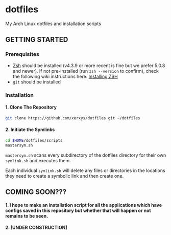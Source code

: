# dotfiles
My Arch Linux dotfiles and installation scripts

## GETTING STARTED
### Prerequisites
- [Zsh](https://www.zsh.org) should be installed (v4.3.9 or more recent is fine but we prefer 5.0.8 and newer). If not pre-installed (run `zsh --version` to confirm), check the following wiki instructions here: [Installing ZSH](https://github.com/ohmyzsh/ohmyzsh/wiki/Installing-ZSH)
- `git` should be installed

### Installation
#### 1. Clone The Repository

```sh
git clone https://github.com/xerxys/dotfiles.git ~/dotfiles
```

#### 2. Initiate the Symlinks

```sh
cd $HOME/dotfiles/scripts
mastersym.sh
```

`mastersym.sh` scans every subdirectory of the dotfiles directory for their own `symlink.sh` and executes them.

Each individual `symlink.sh` will delete any files or directories in the locations they need to create a symbolic link and then create one.

## COMING SOON???

#### 1. I hope to make an installation script for all the applications which have configs saved in this repository but whether that will happen or not remains to be seen.

#### 2. [UNDER CONSTRUCTION] 
